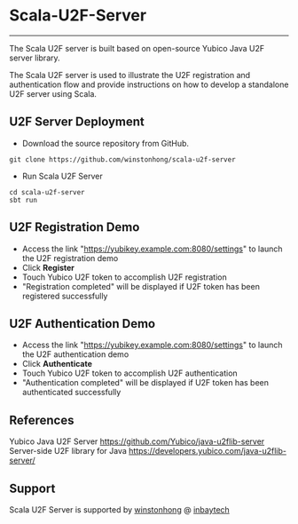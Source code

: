 # Scala-U2F-Server

--------------------

The Scala U2F server is built based on open-source Yubico Java U2F server library. 

The Scala U2F server is used to illustrate the U2F registration and authentication flow and provide instructions on how to develop a standalone U2F server using Scala.

U2F Server Deployment
------------
+ Download the source repository from GitHub.
```
git clone https://github.com/winstonhong/scala-u2f-server
``` 
+ Run Scala U2F Server
```
cd scala-u2f-server
sbt run
```

U2F Registration Demo
------------
+ Access the link "https://yubikey.example.com:8080/settings" to launch the U2F registration demo
+ Click **Register**
+ Touch Yubico U2F token to accomplish U2F registration
+ "Registration completed" will be displayed if U2F token has been registered successfully

U2F Authentication Demo
------------
+ Access the link "https://yubikey.example.com:8080/settings" to launch the U2F authentication demo
+ Click **Authenticate**
+ Touch Yubico U2F token to accomplish U2F authentication
+ "Authentication completed" will be displayed if U2F token has been authenticated successfully

References
-------
Yubico Java U2F Server https://github.com/Yubico/java-u2flib-server
Server-side U2F library for Java https://developers.yubico.com/java-u2flib-server/

Support
-------
Scala U2F Server is supported by [winstonhong](https://github.com/winstonhong) @ [inbaytech](https://github.com/inbaytech)

